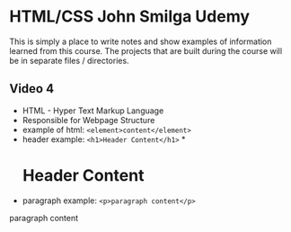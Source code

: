 # HTML/CSS John Smilga Udemy
This is simply a place to write notes and show examples of information learned from this course. The projects that are built during the course will be in separate 
        files / directories. 
## Video 4

* HTML - Hyper Text Markup Language
* Responsible for Webpage Structure
* example of html: `<element>content</element>`
* header example: `<h1>Header Content</h1>`
    *<h1>Header Content</h1> 
* paragraph example: `<p>paragraph content</p>`
<p>paragraph content</p>